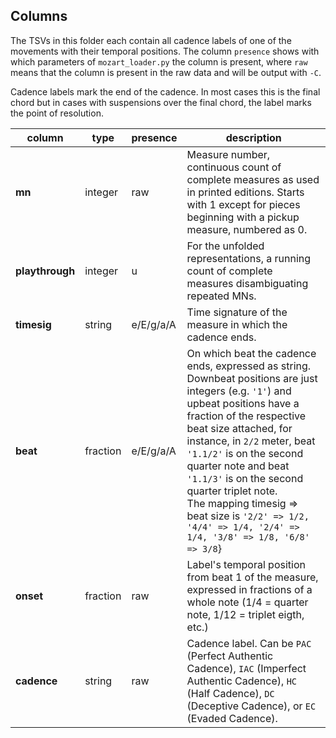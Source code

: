 ## Columns

The TSVs in this folder each contain all cadence labels of one of the movements with their temporal positions. The column `presence` shows with which parameters of `mozart_loader.py` the column is present, where `raw` means that the column is present in the raw data and will be output with `-C`.

Cadence labels mark the end of the cadence. In most cases this is the final chord but in cases with suspensions over the final chord, the label marks the point of resolution.

| column | type | presence | description |
|-----------------|----------|-----------|----------------------------------------------------------------------------------------------------------------------------------------------------------------------------------------------------------------------------------------------------------------------------------------------------------------------------------------------------------------------------------------------------------------------------------------|
| **mn** | integer | raw | Measure number, continuous count of complete measures as used in printed editions. Starts with 1 except for pieces beginning with a pickup measure, numbered as 0. |
| **playthrough** | integer | u | For the unfolded representations, a running count of complete measures disambiguating repeated MNs. |
| **timesig** | string | e/E/g/a/A | Time signature of the measure in which the cadence ends. |
| **beat** | fraction | e/E/g/a/A | On which beat the cadence ends, expressed as string. Downbeat positions are just integers (e.g. `'1'`) and upbeat positions have a fraction of the respective beat size attached, for instance, in `2/2` meter, beat `'1.1/2'` is on the second quarter note and beat `'1.1/3'` is on the second quarter triplet note.<br> The mapping timesig => beat size is `'2/2' => 1/2, '4/4' => 1/4, '2/4' => 1/4, '3/8' => 1/8, '6/8' => 3/8`} |
| **onset** | fraction | raw | Label's temporal position from beat 1 of the measure, expressed in fractions of a whole note (1/4 = quarter note, 1/12 = triplet eigth, etc.) |
| **cadence** | string | raw | Cadence label. Can be  `PAC` (Perfect Authentic Cadence), `IAC` (Imperfect Authentic Cadence), `HC` (Half Cadence), `DC` (Deceptive Cadence), or `EC` (Evaded Cadence). |
